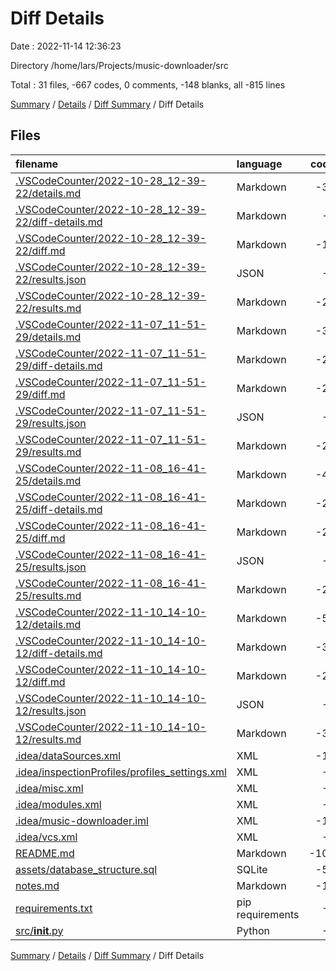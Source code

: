 # Diff Details

Date : 2022-11-14 12:36:23

Directory /home/lars/Projects/music-downloader/src

Total : 31 files,  -667 codes, 0 comments, -148 blanks, all -815 lines

[Summary](results.md) / [Details](details.md) / [Diff Summary](diff.md) / Diff Details

## Files
| filename | language | code | comment | blank | total |
| :--- | :--- | ---: | ---: | ---: | ---: |
| [.VSCodeCounter/2022-10-28_12-39-22/details.md](/.VSCodeCounter/2022-10-28_12-39-22/details.md) | Markdown | -31 | 0 | -6 | -37 |
| [.VSCodeCounter/2022-10-28_12-39-22/diff-details.md](/.VSCodeCounter/2022-10-28_12-39-22/diff-details.md) | Markdown | -9 | 0 | -6 | -15 |
| [.VSCodeCounter/2022-10-28_12-39-22/diff.md](/.VSCodeCounter/2022-10-28_12-39-22/diff.md) | Markdown | -12 | 0 | -7 | -19 |
| [.VSCodeCounter/2022-10-28_12-39-22/results.json](/.VSCodeCounter/2022-10-28_12-39-22/results.json) | JSON | -1 | 0 | 0 | -1 |
| [.VSCodeCounter/2022-10-28_12-39-22/results.md](/.VSCodeCounter/2022-10-28_12-39-22/results.md) | Markdown | -22 | 0 | -7 | -29 |
| [.VSCodeCounter/2022-11-07_11-51-29/details.md](/.VSCodeCounter/2022-11-07_11-51-29/details.md) | Markdown | -37 | 0 | -6 | -43 |
| [.VSCodeCounter/2022-11-07_11-51-29/diff-details.md](/.VSCodeCounter/2022-11-07_11-51-29/diff-details.md) | Markdown | -25 | 0 | -6 | -31 |
| [.VSCodeCounter/2022-11-07_11-51-29/diff.md](/.VSCodeCounter/2022-11-07_11-51-29/diff.md) | Markdown | -22 | 0 | -7 | -29 |
| [.VSCodeCounter/2022-11-07_11-51-29/results.json](/.VSCodeCounter/2022-11-07_11-51-29/results.json) | JSON | -1 | 0 | 0 | -1 |
| [.VSCodeCounter/2022-11-07_11-51-29/results.md](/.VSCodeCounter/2022-11-07_11-51-29/results.md) | Markdown | -26 | 0 | -7 | -33 |
| [.VSCodeCounter/2022-11-08_16-41-25/details.md](/.VSCodeCounter/2022-11-08_16-41-25/details.md) | Markdown | -43 | 0 | -6 | -49 |
| [.VSCodeCounter/2022-11-08_16-41-25/diff-details.md](/.VSCodeCounter/2022-11-08_16-41-25/diff-details.md) | Markdown | -25 | 0 | -6 | -31 |
| [.VSCodeCounter/2022-11-08_16-41-25/diff.md](/.VSCodeCounter/2022-11-08_16-41-25/diff.md) | Markdown | -21 | 0 | -7 | -28 |
| [.VSCodeCounter/2022-11-08_16-41-25/results.json](/.VSCodeCounter/2022-11-08_16-41-25/results.json) | JSON | -1 | 0 | 0 | -1 |
| [.VSCodeCounter/2022-11-08_16-41-25/results.md](/.VSCodeCounter/2022-11-08_16-41-25/results.md) | Markdown | -28 | 0 | -7 | -35 |
| [.VSCodeCounter/2022-11-10_14-10-12/details.md](/.VSCodeCounter/2022-11-10_14-10-12/details.md) | Markdown | -52 | 0 | -6 | -58 |
| [.VSCodeCounter/2022-11-10_14-10-12/diff-details.md](/.VSCodeCounter/2022-11-10_14-10-12/diff-details.md) | Markdown | -30 | 0 | -6 | -36 |
| [.VSCodeCounter/2022-11-10_14-10-12/diff.md](/.VSCodeCounter/2022-11-10_14-10-12/diff.md) | Markdown | -26 | 0 | -7 | -33 |
| [.VSCodeCounter/2022-11-10_14-10-12/results.json](/.VSCodeCounter/2022-11-10_14-10-12/results.json) | JSON | -1 | 0 | 0 | -1 |
| [.VSCodeCounter/2022-11-10_14-10-12/results.md](/.VSCodeCounter/2022-11-10_14-10-12/results.md) | Markdown | -31 | 0 | -7 | -38 |
| [.idea/dataSources.xml](/.idea/dataSources.xml) | XML | -12 | 0 | 0 | -12 |
| [.idea/inspectionProfiles/profiles_settings.xml](/.idea/inspectionProfiles/profiles_settings.xml) | XML | -6 | 0 | 0 | -6 |
| [.idea/misc.xml](/.idea/misc.xml) | XML | -4 | 0 | 0 | -4 |
| [.idea/modules.xml](/.idea/modules.xml) | XML | -9 | 0 | 0 | -9 |
| [.idea/music-downloader.iml](/.idea/music-downloader.iml) | XML | -11 | 0 | 0 | -11 |
| [.idea/vcs.xml](/.idea/vcs.xml) | XML | -6 | 0 | 0 | -6 |
| [README.md](/README.md) | Markdown | -102 | 0 | -36 | -138 |
| [assets/database_structure.sql](/assets/database_structure.sql) | SQLite | -51 | 0 | -6 | -57 |
| [notes.md](/notes.md) | Markdown | -13 | 0 | -2 | -15 |
| [requirements.txt](/requirements.txt) | pip requirements | -8 | 0 | 0 | -8 |
| [src/__init__.py](/src/__init__.py) | Python | -1 | 0 | 0 | -1 |

[Summary](results.md) / [Details](details.md) / [Diff Summary](diff.md) / Diff Details